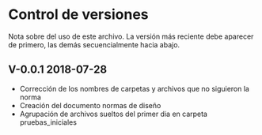 # Control de versiones

Nota sobre del uso de este archivo.
La versión más reciente debe aparecer de primero, las demás secuencialmente hacia abajo.

## V-0.0.1 2018-07-28
- Corrección de los nombres de carpetas y archivos que no siguieron la norma
- Creación del documento normas de diseño
- Agrupación de archivos sueltos del primer dia en carpeta pruebas_iniciales
